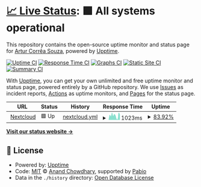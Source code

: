# [📈 Live Status](https://arcstur.github.io/nextcloud-upptime): <!--live status--> **🟩 All systems operational**

This repository contains the open-source uptime monitor and status page for [Artur Corrêa Souza](https://arcstur.github.io/nextcloud-upptime), powered by [Upptime](https://github.com/upptime/upptime).

[![Uptime CI](https://github.com/arcstur/nextcloud-upptime/workflows/Uptime%20CI/badge.svg)](https://github.com/arcstur/nextcloud-upptime/actions?query=workflow%3A%22Uptime+CI%22)
[![Response Time CI](https://github.com/arcstur/nextcloud-upptime/workflows/Response%20Time%20CI/badge.svg)](https://github.com/arcstur/nextcloud-upptime/actions?query=workflow%3A%22Response+Time+CI%22)
[![Graphs CI](https://github.com/arcstur/nextcloud-upptime/workflows/Graphs%20CI/badge.svg)](https://github.com/arcstur/nextcloud-upptime/actions?query=workflow%3A%22Graphs+CI%22)
[![Static Site CI](https://github.com/arcstur/nextcloud-upptime/workflows/Static%20Site%20CI/badge.svg)](https://github.com/arcstur/nextcloud-upptime/actions?query=workflow%3A%22Static+Site+CI%22)
[![Summary CI](https://github.com/arcstur/nextcloud-upptime/workflows/Summary%20CI/badge.svg)](https://github.com/arcstur/nextcloud-upptime/actions?query=workflow%3A%22Summary+CI%22)

With [Upptime](https://upptime.js.org), you can get your own unlimited and free uptime monitor and status page, powered entirely by a GitHub repository. We use [Issues](https://github.com/arcstur/nextcloud-upptime/issues) as incident reports, [Actions](https://github.com/arcstur/nextcloud-upptime/actions) as uptime monitors, and [Pages](https://arcstur.github.io/nextcloud-upptime) for the status page.

<!--start: status pages-->
<!-- This summary is generated by Upptime (https://github.com/upptime/upptime) -->
<!-- Do not edit this manually, your changes will be overwritten -->
<!-- prettier-ignore -->
| URL | Status | History | Response Time | Uptime |
| --- | ------ | ------- | ------------- | ------ |
| <img alt="" src="https://icons.duckduckgo.com/ip3/nextcloud.arcstur.com.ico" height="13"> [Nextcloud](https://nextcloud.arcstur.com) | 🟩 Up | [nextcloud.yml](https://github.com/arcstur/nextcloud-upptime/commits/HEAD/history/nextcloud.yml) | <details><summary><img alt="Response time graph" src="./graphs/nextcloud/response-time-week.png" height="20"> 1023ms</summary><br><a href="https://arcstur.github.io/nextcloud-upptime/history/nextcloud"><img alt="Response time 1164" src="https://img.shields.io/endpoint?url=https%3A%2F%2Fraw.githubusercontent.com%2Farcstur%2Fnextcloud-upptime%2FHEAD%2Fapi%2Fnextcloud%2Fresponse-time.json"></a><br><a href="https://arcstur.github.io/nextcloud-upptime/history/nextcloud"><img alt="24-hour response time 1073" src="https://img.shields.io/endpoint?url=https%3A%2F%2Fraw.githubusercontent.com%2Farcstur%2Fnextcloud-upptime%2FHEAD%2Fapi%2Fnextcloud%2Fresponse-time-day.json"></a><br><a href="https://arcstur.github.io/nextcloud-upptime/history/nextcloud"><img alt="7-day response time 1023" src="https://img.shields.io/endpoint?url=https%3A%2F%2Fraw.githubusercontent.com%2Farcstur%2Fnextcloud-upptime%2FHEAD%2Fapi%2Fnextcloud%2Fresponse-time-week.json"></a><br><a href="https://arcstur.github.io/nextcloud-upptime/history/nextcloud"><img alt="30-day response time 1164" src="https://img.shields.io/endpoint?url=https%3A%2F%2Fraw.githubusercontent.com%2Farcstur%2Fnextcloud-upptime%2FHEAD%2Fapi%2Fnextcloud%2Fresponse-time-month.json"></a><br><a href="https://arcstur.github.io/nextcloud-upptime/history/nextcloud"><img alt="1-year response time 1164" src="https://img.shields.io/endpoint?url=https%3A%2F%2Fraw.githubusercontent.com%2Farcstur%2Fnextcloud-upptime%2FHEAD%2Fapi%2Fnextcloud%2Fresponse-time-year.json"></a></details> | <details><summary><a href="https://arcstur.github.io/nextcloud-upptime/history/nextcloud">83.92%</a></summary><a href="https://arcstur.github.io/nextcloud-upptime/history/nextcloud"><img alt="All-time uptime 87.31%" src="https://img.shields.io/endpoint?url=https%3A%2F%2Fraw.githubusercontent.com%2Farcstur%2Fnextcloud-upptime%2FHEAD%2Fapi%2Fnextcloud%2Fuptime.json"></a><br><a href="https://arcstur.github.io/nextcloud-upptime/history/nextcloud"><img alt="24-hour uptime 100.00%" src="https://img.shields.io/endpoint?url=https%3A%2F%2Fraw.githubusercontent.com%2Farcstur%2Fnextcloud-upptime%2FHEAD%2Fapi%2Fnextcloud%2Fuptime-day.json"></a><br><a href="https://arcstur.github.io/nextcloud-upptime/history/nextcloud"><img alt="7-day uptime 83.92%" src="https://img.shields.io/endpoint?url=https%3A%2F%2Fraw.githubusercontent.com%2Farcstur%2Fnextcloud-upptime%2FHEAD%2Fapi%2Fnextcloud%2Fuptime-week.json"></a><br><a href="https://arcstur.github.io/nextcloud-upptime/history/nextcloud"><img alt="30-day uptime 87.31%" src="https://img.shields.io/endpoint?url=https%3A%2F%2Fraw.githubusercontent.com%2Farcstur%2Fnextcloud-upptime%2FHEAD%2Fapi%2Fnextcloud%2Fuptime-month.json"></a><br><a href="https://arcstur.github.io/nextcloud-upptime/history/nextcloud"><img alt="1-year uptime 87.31%" src="https://img.shields.io/endpoint?url=https%3A%2F%2Fraw.githubusercontent.com%2Farcstur%2Fnextcloud-upptime%2FHEAD%2Fapi%2Fnextcloud%2Fuptime-year.json"></a></details>

<!--end: status pages-->

[**Visit our status website →**](https://arcstur.github.io/nextcloud-upptime)

## 📄 License

- Powered by: [Upptime](https://github.com/upptime/upptime)
- Code: [MIT](./LICENSE) © [Anand Chowdhary](https://anandchowdhary.com), supported by [Pabio](https://pabio.com)
- Data in the `./history` directory: [Open Database License](https://opendatacommons.org/licenses/odbl/1-0/)
